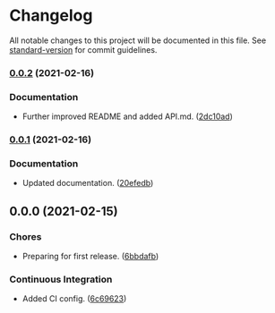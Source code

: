# Changelog

All notable changes to this project will be documented in this file. See [standard-version](https://github.com/conventional-changelog/standard-version) for commit guidelines.

### [0.0.2](https://github.com/Anadian/concise-buffer/compare/v0.0.1...v0.0.2) (2021-02-16)


### Documentation

* Further improved README and added API.md. ([2dc10ad](https://github.com/Anadian/concise-buffer/commit/2dc10ad8f10cf30bc804b95d169e62ac2f832b7b))

### [0.0.1](https://github.com/Anadian/concise-buffer/compare/v0.0.0...v0.0.1) (2021-02-16)


### Documentation

* Updated documentation. ([20efedb](https://github.com/Anadian/concise-buffer/commit/20efedbb367861811f46761939237d019347b539))

## 0.0.0 (2021-02-15)


### Chores

* Preparing for first release. ([6bbdafb](https://github.com/Anadian/concise-buffer/commit/6bbdafbcb66bcce0a190934866957d9bdbb7db25))


### Continuous Integration

* Added CI config. ([6c69623](https://github.com/Anadian/concise-buffer/commit/6c6962359dd36c850a635bfa5eff6b066d480574))
